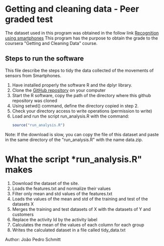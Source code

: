 # Getting and cleaning data - Peer graded test

The dataset used in this program was obtained in the follow link [Recognition using smartphones](http://archive.ics.uci.edu/ml/datasets/Human+Activity+Recognition+Using+Smartphones)
This program has the purpose to obtain the grade to the coursera "Getting and Cleaning Data" course.

## Steps to run the software

This file describe the steps to tidy the data collected of the movements of sensors from Smartphones.

1. Have installed properly the software R and the dplyr library.
2. Clone the [GitHub repository](https://github.com/schmittjoaopedro/getting-and-cleaning-data) on your computer
3. Start the R software, copy the path of the directory where this github repository was cloned
3. Using setwd() command, define the directory copied in step 2.
4. Check your directory access to write operations (permission to write)
5. Load and run the script run_analysis.R with the command: 
    ```R
    source("run_analysis.R")
    ```

Note: If the download is slow, you can copy the file of this dataset and paste in the same directory of the "run_analysis.R" with the name data.zip.

# What the script *run_analysis.R" makes

1. Download the dataset of the site.
2. Loads the features.txt and normalize their values
3. Filter only mean and std values of the features.txt
4. Loads the values of the mean and std of the training and test of the datasets X
5. Merges the training and test datasets of X with the datasets of Y and customers
6. Replace the activity Id by the activity label
7. Calculates the mean of the values of each column for each group
8. Writes the calculated dataset in a file called tidy_data.txt

Author: João Pedro Schmitt
